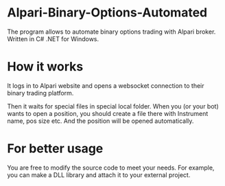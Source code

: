 # Alpari-Binary-Options-Automated
The program allows to automate binary options trading with Alpari broker. Written in C# .NET for Windows.

# How it works

It logs in to Alpari website and opens a websocket connection to their binary trading platform. 

Then it waits for special files in special local folder. When you (or your bot) wants to open a position, you should create a file there with Instrument name, pos size etc. And the position will be opened automatically. 

# For better usage

You are free to modify the source code to meet your needs. For example, you can make a DLL library and attach it to your external project.
